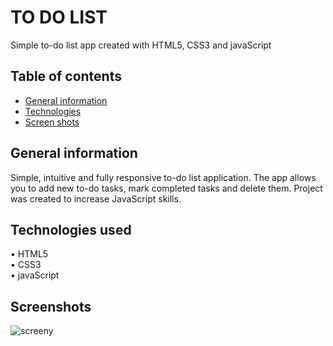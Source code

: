 # TO DO LIST
Simple to-do list app created with HTML5, CSS3 and javaScript
## Table of contents
* [General information](#general-information)
* [Technologies](#technologies-used)
* [Screen shots](#screen-shots)
## General information
Simple, intuitive and fully responsive to-do list application. The app allows you to add new to-do tasks, mark completed tasks and delete them. Project was created to increase JavaScript skills.
## Technologies used
• HTML5<br>
• CSS3<br>
• javaScript<br>
## Screenshots
![screeny](https://user-images.githubusercontent.com/99404981/156352362-510e5a43-58b5-455a-adbd-3f1256e814f3.png)


